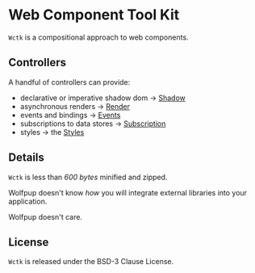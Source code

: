 # Web Component Tool Kit

`Wctk` is a compositional approach to web components.

## Controllers

A handful of controllers can provide:

- declarative or imperative shadow dom -> [Shadow](./shadow/README.md)
- asynchronous renders -> [Render](./render/README.md)
- events and bindings -> [Events](./events/README.md)
- subscriptions to data stores -> [Subscription](./subscription/README.md)
- styles -> the [Styles](./styles/README.md)

## Details

`Wctk` is less than _600 bytes_ minified and zipped.

Wolfpup doesn't know _how_ you will integrate external libraries into your application.

Wolfpup doesn't care. 

## License

`Wctk` is released under the BSD-3 Clause License.
